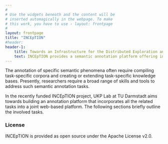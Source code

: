 ```yaml
---
#
# Use the widgets beneath and the content will be
# inserted automagically in the webpage. To make
# this work, you have to use › layout: frontpage
#
layout: frontpage
title: "INCEpTION"
#header:
header-1:
    title: Towards an Infrastructure for the Distributed Exploration and Annotation of Large Corpora and Knowledge Bases
    text: INCEpTION provides a semantic annotation platform offering intelligent annotation assistance and knowledge management.
---
```


The annotation of specific semantic phenomena often require compiling task-specific corpora and creating or extending task-specific knowledge bases. Presently, researchers require a broad range of skills and tools to address such semantic annotation tasks.

In the recently funded INCEpTION project, UKP Lab at TU Darmstadt aims towards building an annotation platform that incorporates all the related tasks into a joint web-based platform. The following sections briefly outline the involved tasks.

### License

INCEpTION is provided as open source under the Apache License v2.0.
